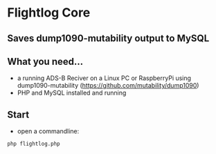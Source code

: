 # Flightlog Core 

## Saves dump1090-mutability output to MySQL

## What you need...

- a running ADS-B Reciver on a Linux PC or RaspberryPi using 
  dump1090-mutability (https://github.com/mutability/dump1090)
- PHP and MySQL installed and running

## Start

- open a commandline:

````
php flightlog.php
